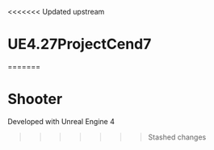 <<<<<<< Updated upstream
# UE4.27ProjectCend7
=======
# Shooter

Developed with Unreal Engine 4
>>>>>>> Stashed changes
